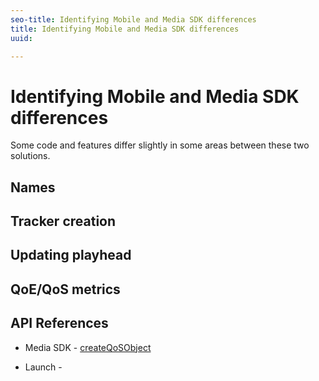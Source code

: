 ```yaml
---
seo-title: Identifying Mobile and Media SDK differences
title: Identifying Mobile and Media SDK differences
uuid: 

---
```


# Identifying Mobile and Media SDK differences

Some code and features differ slightly in some areas between these two solutions.

## Names 



## Tracker creation 



## Updating playhead 



## QoE/QoS metrics


## API References

* Media SDK - [createQoSObject](https://adobe-marketing-cloud.github.io/media-sdks/reference/javascript/MediaHeartbeat.html#.createQoSObject)

* Launch - 
